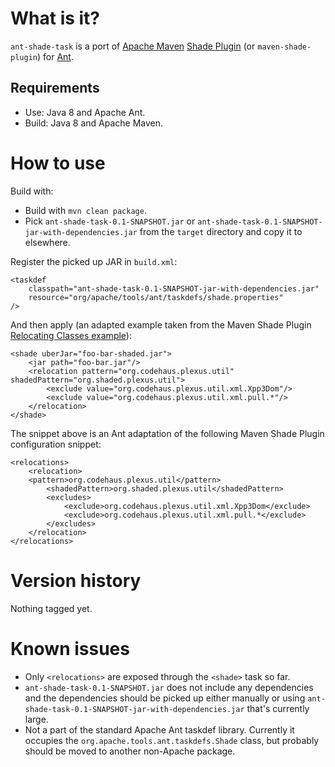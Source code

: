 What is it?
===

`ant-shade-task` is a port of [Apache Maven](https://maven.apache.org/) [Shade Plugin](https://maven.apache.org/plugins/maven-shade-plugin/) (or `maven-shade-plugin`) for [Ant](http://ant.apache.org/).

Requirements
---

* Use: Java 8 and Apache Ant.
* Build: Java 8 and Apache Maven.

How to use
===

Build with:

* Build with `mvn clean package`.
* Pick `ant-shade-task-0.1-SNAPSHOT.jar` or `ant-shade-task-0.1-SNAPSHOT-jar-with-dependencies.jar` from the `target` directory and copy it to elsewhere.

Register the picked up JAR in `build.xml`:

```
<taskdef
	classpath="ant-shade-task-0.1-SNAPSHOT-jar-with-dependencies.jar"
	resource="org/apache/tools/ant/taskdefs/shade.properties"
/>
```

And then apply (an adapted example taken from the Maven Shade Plugin [Relocating Classes example](https://maven.apache.org/plugins/maven-shade-plugin/examples/class-relocation.html)):

```
<shade uberJar="foo-bar-shaded.jar">
	<jar path="foo-bar.jar"/>
	<relocation pattern="org.codehaus.plexus.util" shadedPattern="org.shaded.plexus.util">
		<exclude value="org.codehaus.plexus.util.xml.Xpp3Dom"/>
		<exclude value="org.codehaus.plexus.util.xml.pull.*"/>
	</relocation>
</shade>
```

The snippet above is an Ant adaptation of the following Maven Shade Plugin configuration snippet:

```
<relocations>
	<relocation>
	<pattern>org.codehaus.plexus.util</pattern>
		<shadedPattern>org.shaded.plexus.util</shadedPattern>
		<excludes>
			<exclude>org.codehaus.plexus.util.xml.Xpp3Dom</exclude>
			<exclude>org.codehaus.plexus.util.xml.pull.*</exclude>
		</excludes>
	</relocation>
</relocations>
```

Version history
===

Nothing tagged yet.

Known issues
===

* Only `<relocations>` are exposed through the `<shade>` task so far.
* `ant-shade-task-0.1-SNAPSHOT.jar` does not include any dependencies and the dependencies should be picked up either manually or using `ant-shade-task-0.1-SNAPSHOT-jar-with-dependencies.jar` that's currently large.
* Not a part of the standard Apache Ant taskdef library. Currently it occupies the `org.apache.tools.ant.taskdefs.Shade` class, but probably should be moved to another non-Apache package.

